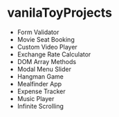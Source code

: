 # vanilaToyProjects

- Form Validator
- Movie Seat Booking
- Custom Video Player
- Exchange Rate Calculator
- DOM Array Methods
- Modal Menu Slider
- Hangman Game
- Mealfinder App
- Expense Tracker
- Music Player
- Infinite Scrolling
